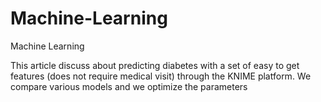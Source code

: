# Machine-Learning
Machine Learning

This article discuss about predicting diabetes with a set of easy to get features
(does not require medical visit) through the KNIME platform. We compare
various models and we optimize the parameters
